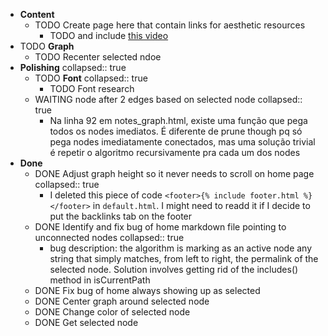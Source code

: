 ---
---

- **Content**
	- TODO Create page here that contain links for aesthetic resources
		- TODO and include [this video](https://www.youtube.com/watch?v=dQJ5aEsP6Fs)
- TODO **Graph**
	- TODO Recenter selected ndoe
- **Polishing**
  collapsed:: true
	- TODO **Font**
	  collapsed:: true
		- TODO Font research
	- WAITING node after 2 edges based on selected node
	  collapsed:: true
		- Na linha 92 em notes_graph.html, existe uma função que pega todos os nodes imediatos. É diferente de prune though pq só pega nodes imediatamente conectados, mas uma solução trivial é repetir o algoritmo recursivamente pra cada um dos nodes
- **Done**
	- DONE Adjust graph height so it never needs to scroll on home page
	  collapsed:: true
		- I deleted this piece of code `<footer>{% include footer.html %}</footer>` in `default.html`. I might need to readd it if I decide to put the backlinks tab on the footer
	- DONE Identify and fix bug of home markdown file pointing to unconnected nodes
	  collapsed:: true
		- bug description: the algorithm is marking as an active node any string that simply matches, from left to right, the permalink of the selected node. Solution involves getting rid of the includes() method in isCurrentPath
	- DONE Fix bug of home always showing up as selected
	- DONE Center graph around selected node
	- DONE Change color of selected node
	- DONE Get selected node